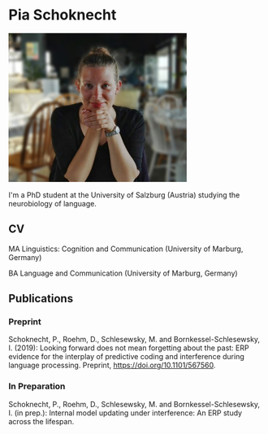# Pia Schoknecht 

![](images/pic_small.jpg)

I'm a PhD student at the University of Salzburg (Austria) studying the neurobiology of language.

## CV
MA Linguistics: Cognition and Communication (University of Marburg, Germany)

BA Language and Communication (University of Marburg, Germany)

## Publications

### Preprint
Schoknecht, P., Roehm, D., Schlesewsky, M. and Bornkessel-Schlesewsky, I. (2019): Looking forward does not mean forgetting about the past: ERP evidence for the interplay of predictive coding and interference during language processing. Preprint, https://doi.org/10.1101/567560.

### In Preparation
Schoknecht, P., Roehm, D., Schlesewsky, M. and Bornkessel-Schlesewsky, I. (in prep.): Internal model updating under interference: An ERP study across the lifespan.
